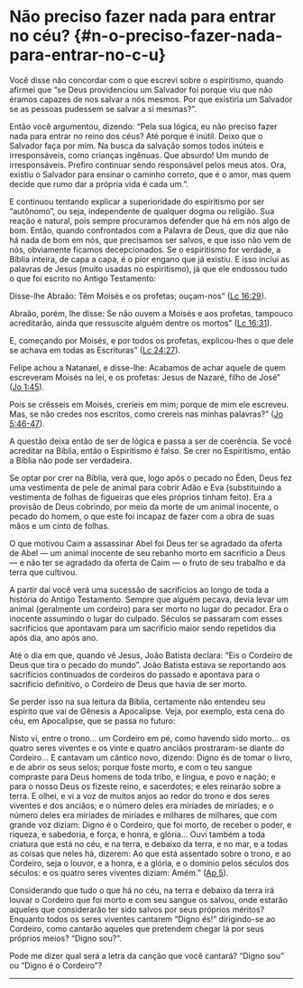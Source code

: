 # Não preciso fazer nada para entrar no céu? {#n-o-preciso-fazer-nada-para-entrar-no-c-u}

Você disse não concordar com o que escrevi sobre o espiritismo, quando afirmei que “se Deus providenciou um Salvador foi porque viu que não éramos capazes de nos salvar a nós mesmos. Por que existiria um Salvador se as pessoas pudessem se salvar a si mesmas?”.

Então você argumentou, dizendo: “Pela sua lógica, eu não preciso fazer nada para entrar no reino dos céus? Até porque é inútil. Deixo que o Salvador faça por mim. Na busca da salvação somos todos inúteis e irresponsáveis, como crianças ingênuas. Que absurdo! Um mundo de irresponsáveis. Prefiro continuar sendo responsável pelos meus atos. Ora, existiu o Salvador para ensinar o caminho correto, que é o amor, mas quem decide que rumo dar a própria vida é cada um.”.

E continuou tentando explicar a superioridade do espiritismo por ser “autônomo”, ou seja, independente de qualquer dogma ou religião. Sua reação é natural, pois sempre procuramos defender que há em nós algo de bom. Então, quando confrontados com a Palavra de Deus, que diz que não há nada de bom em nós, que precisamos ser salvos, e que isso não vem de nós, obviamente ficamos decepcionados. Se o espiritismo for verdade, a Bíblia inteira, de capa a capa, é o pior engano que já existiu. E isso inclui as palavras de Jesus (muito usadas no espiritismo), já que ele endossou tudo o que foi escrito no Antigo Testamento:

Disse-lhe Abraão: Têm Moisés e os profetas; ouçam-nos” ([Lc 16:29](http://bibliaonline.com.br/acf/lc/16/29)).

Abraão, porém, lhe disse: Se não ouvem a Moisés e aos profetas, tampouco acreditarão, ainda que ressuscite alguém dentre os mortos” ([Lc 16:31](http://bibliaonline.com.br/acf/lc/16/31)).

E, começando por Moisés, e por todos os profetas, explicou-lhes o que dele se achava em todas as Escrituras” ([Lc 24:27](http://bibliaonline.com.br/acf/lc/24/27)).

Felipe achou a Natanael, e disse-lhe: Acabamos de achar aquele de quem escreveram Moisés na lei, e os profetas: Jesus de Nazaré, filho de José” ([Jo 1:45](http://bibliaonline.com.br/acf/jo/1/45)).

Pois se crêsseis em Moisés, creríeis em mim; porque de mim ele escreveu. Mas, se não credes nos escritos, como crereis nas minhas palavras?” ([Jo 5:46-47](http://bibliaonline.com.br/acf/jo/5/46-47)).

A questão deixa então de ser de lógica e passa a ser de coerência. Se você acreditar na Bíblia, então o Espiritismo é falso. Se crer no Espiritismo, então a Bíblia não pode ser verdadeira.

Se optar por crer na Bíblia, verá que, logo após o pecado no Éden, Deus fez uma vestimenta de pele de animal para cobrir Adão e Eva (substituindo a vestimenta de folhas de figueiras que eles próprios tinham feito). Era a provisão de Deus cobrindo, por meio da morte de um animal inocente, o pecado do homem, o que este foi incapaz de fazer com a obra de suas mãos e um cinto de folhas.

O que motivou Caim a assassinar Abel foi Deus ter se agradado da oferta de Abel — um animal inocente de seu rebanho morto em sacrifício a Deus — e não ter se agradado da oferta de Caim — o fruto de seu trabalho e da terra que cultivou.

A partir daí você verá uma sucessão de sacrifícios ao longo de toda a história do Antigo Testamento. Sempre que alguém pecava, devia levar um animal (geralmente um cordeiro) para ser morto no lugar do pecador. Era o inocente assumindo o lugar do culpado. Séculos se passaram com esses sacrifícios que apontavam para um sacrifício maior sendo repetidos dia após dia, ano após ano.

Até o dia em que, quando vê Jesus, João Batista declara: “Eis o Cordeiro de Deus que tira o pecado do mundo”. João Batista estava se reportando aos sacrifícios continuados de cordeiros do passado e apontava para o sacrifício definitivo, o Cordeiro de Deus que havia de ser morto.

Se perder isso na sua leitura da Bíblia, certamente não entendeu seu espírito que vai de Gênesis a Apocalipse. Veja, por exemplo, esta cena do céu, em Apocalipse, que se passa no futuro:

Nisto vi, entre o trono... um Cordeiro em pé, como havendo sido morto... os quatro seres viventes e os vinte e quatro anciãos prostraram-se diante do Cordeiro... E cantavam um cântico novo, dizendo: Digno és de tomar o livro, e de abrir os seus selos; porque foste morto, e com o teu sangue compraste para Deus homens de toda tribo, e língua, e povo e nação; e para o nosso Deus os fizeste reino, e sacerdotes; e eles reinarão sobre a terra. E olhei, e vi a voz de muitos anjos ao redor do trono e dos seres viventes e dos anciãos; e o número deles era miríades de miríades; e o número deles era miríades de miríades e milhares de milhares, que com grande voz diziam: Digno é o Cordeiro, que foi morto, de receber o poder, e riqueza, e sabedoria, e força, e honra, e glória... Ouvi também a toda criatura que está no céu, e na terra, e debaixo da terra, e no mar, e a todas as coisas que neles há, dizerem: Ao que está assentado sobre o trono, e ao Cordeiro, seja o louvor, e a honra, e a glória, e o domínio pelos séculos dos séculos: e os quatro seres viventes diziam: Amém.” ([Ap 5](http://bibliaonline.com.br/acf/ap/5)).

Considerando que tudo o que há no céu, na terra e debaixo da terra irá louvar o Cordeiro que foi morto e com seu sangue os salvou, onde estarão aqueles que considerarão ter sido salvos por seus próprios méritos? Enquanto todos os seres viventes cantarem “Digno és!” dirigindo-se ao Cordeiro, como cantarão aqueles que pretendem chegar lá por seus próprios meios? “Digno sou?”.

Pode me dizer qual será a letra da canção que você cantará? “Digno sou” ou “Digno é o Cordeiro”?

*****